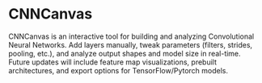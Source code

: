 # CNNCanvas
CNNCanvas is an interactive tool for building and analyzing Convolutional Neural Networks. Add layers manually, tweak parameters (filters, strides, pooling, etc.), and analyze output shapes and model size in real-time. Future updates will include feature map visualizations, prebuilt architectures, and export options for TensorFlow/Pytorch models.
